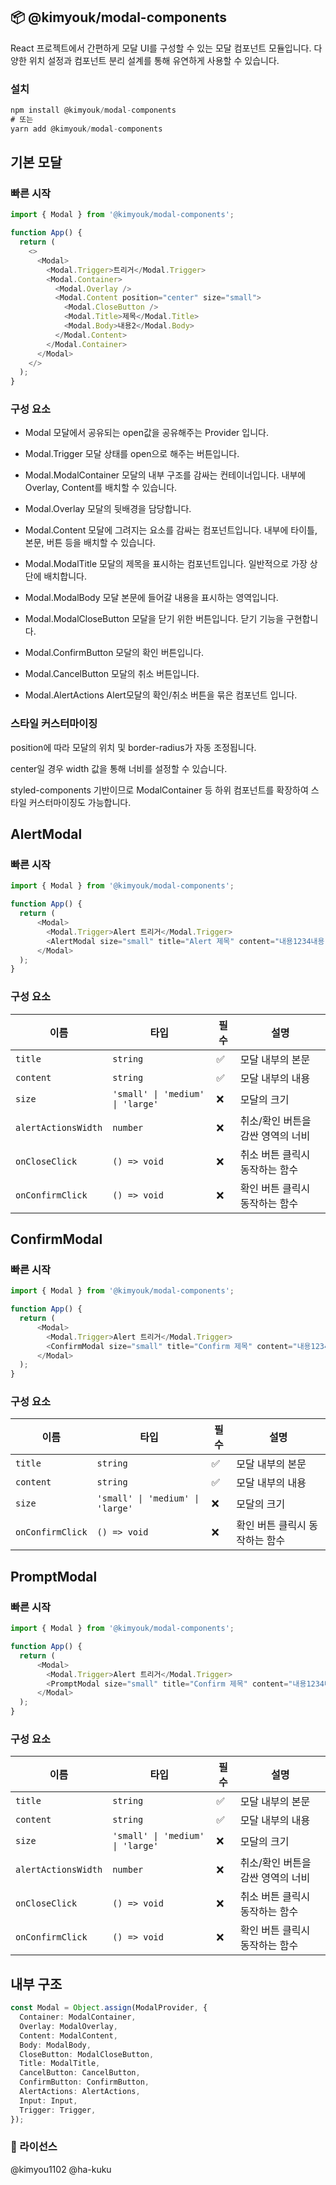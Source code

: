## 📦 @kimyouk/modal-components

React 프로젝트에서 간편하게 모달 UI를 구성할 수 있는 모달 컴포넌트 모듈입니다.
다양한 위치 설정과 컴포넌트 분리 설계를 통해 유연하게 사용할 수 있습니다.

### 설치

```TypeScript
npm install @kimyouk/modal-components
# 또는
yarn add @kimyouk/modal-components
```

## 기본 모달

### 빠른 시작

```TypeScript
import { Modal } from '@kimyouk/modal-components';

function App() {
  return (
    <>
      <Modal>
        <Modal.Trigger>트리거</Modal.Trigger>
        <Modal.Container>
          <Modal.Overlay />
          <Modal.Content position="center" size="small">
            <Modal.CloseButton />
            <Modal.Title>제목</Modal.Title>
            <Modal.Body>내용2</Modal.Body>
          </Modal.Content>
        </Modal.Container>
      </Modal>
    </>
  );
}
```

### 구성 요소

- Modal
  모달에서 공유되는 open값을 공유해주는 Provider 입니다.

- Modal.Trigger
  모달 상태를 open으로 해주는 버튼입니다.

- Modal.ModalContainer
  모달의 내부 구조를 감싸는 컨테이너입니다. 내부에 Overlay, Content를 배치할 수 있습니다.

- Modal.Overlay
  모달의 뒷배경을 담당합니다.

- Modal.Content
  모달에 그려지는 요소를 감싸는 컴포넌트입니다. 내부에 타이틀, 본문, 버튼 등을 배치할 수 있습니다.

- Modal.ModalTitle
  모달의 제목을 표시하는 컴포넌트입니다. 일반적으로 가장 상단에 배치합니다.

- Modal.ModalBody
  모달 본문에 들어갈 내용을 표시하는 영역입니다.

- Modal.ModalCloseButton
  모달을 닫기 위한 버튼입니다. 닫기 기능을 구현합니다.

- Modal.ConfirmButton
  모달의 확인 버튼입니다.

- Modal.CancelButton
  모달의 취소 버튼입니다.

- Modal.AlertActions
  Alert모달의 확인/취소 버튼을 묶은 컴포넌트 입니다.

### 스타일 커스터마이징

position에 따라 모달의 위치 및 border-radius가 자동 조정됩니다.

center일 경우 width 값을 통해 너비를 설정할 수 있습니다.

styled-components 기반이므로 ModalContainer 등 하위 컴포넌트를 확장하여 스타일 커스터마이징도 가능합니다.

## AlertModal

### 빠른 시작

```TypeScript
import { Modal } from '@kimyouk/modal-components';

function App() {
  return (
      <Modal>
        <Modal.Trigger>Alert 트리거</Modal.Trigger>
        <AlertModal size="small" title="Alert 제목" content="내용1234내용" />
      </Modal>
  );
}
```

### 구성 요소

| 이름                | 타입                             | 필수 | 설명                              |
| ------------------- | -------------------------------- | ---- | --------------------------------- |
| `title`             | `string`                         | ✅   | 모달 내부의 본문                  |
| `content`           | `string`                         | ✅   | 모달 내부의 내용                  |
| `size`              | `'small' \| 'medium' \| 'large'` | ❌   | 모달의 크기                       |
| `alertActionsWidth` | `number`                         | ❌   | 취소/확인 버튼을 감싼 영역의 너비 |
| `onCloseClick`      | `() => void`                     | ❌   | 취소 버튼 클릭시 동작하는 함수    |
| `onConfirmClick`    | `() => void`                     | ❌   | 확인 버튼 클릭시 동작하는 함수    |

## ConfirmModal

### 빠른 시작

```TypeScript
import { Modal } from '@kimyouk/modal-components';

function App() {
  return (
      <Modal>
        <Modal.Trigger>Alert 트리거</Modal.Trigger>
        <ConfirmModal size="small" title="Confirm 제목" content="내용1234내용" />
      </Modal>
  );
}
```

### 구성 요소

| 이름             | 타입                             | 필수 | 설명                           |
| ---------------- | -------------------------------- | ---- | ------------------------------ |
| `title`          | `string`                         | ✅   | 모달 내부의 본문               |
| `content`        | `string`                         | ✅   | 모달 내부의 내용               |
| `size`           | `'small' \| 'medium' \| 'large'` | ❌   | 모달의 크기                    |
| `onConfirmClick` | `() => void`                     | ❌   | 확인 버튼 클릭시 동작하는 함수 |

## PromptModal

### 빠른 시작

```TypeScript
import { Modal } from '@kimyouk/modal-components';

function App() {
  return (
      <Modal>
        <Modal.Trigger>Alert 트리거</Modal.Trigger>
        <PromptModal size="small" title="Confirm 제목" content="내용1234내용" />
      </Modal>
  );
}
```

### 구성 요소

| 이름                | 타입                             | 필수 | 설명                              |
| ------------------- | -------------------------------- | ---- | --------------------------------- |
| `title`             | `string`                         | ✅   | 모달 내부의 본문                  |
| `content`           | `string`                         | ✅   | 모달 내부의 내용                  |
| `size`              | `'small' \| 'medium' \| 'large'` | ❌   | 모달의 크기                       |
| `alertActionsWidth` | `number`                         | ❌   | 취소/확인 버튼을 감싼 영역의 너비 |
| `onCloseClick`      | `() => void`                     | ❌   | 취소 버튼 클릭시 동작하는 함수    |
| `onConfirmClick`    | `() => void`                     | ❌   | 확인 버튼 클릭시 동작하는 함수    |

## 내부 구조

```TypeScript
const Modal = Object.assign(ModalProvider, {
  Container: ModalContainer,
  Overlay: ModalOverlay,
  Content: ModalContent,
  Body: ModalBody,
  CloseButton: ModalCloseButton,
  Title: ModalTitle,
  CancelButton: CancelButton,
  ConfirmButton: ConfirmButton,
  AlertActions: AlertActions,
  Input: Input,
  Trigger: Trigger,
});
```

### 📝 라이선스

@kimyou1102 @ha-kuku
